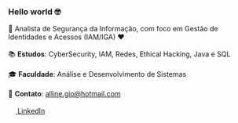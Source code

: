 ### Hello world 🤓


  🚀 Analista de Segurança da Informação, com foco em Gestão de Identidades e Acessos (IAM/IGA) ❤
    <br><br>
  📚 <strong>Estudos</strong>: CyberSecurity, IAM, Redes, Ethical Hacking, Java e SQL
    <br><br>
  🎓 <strong>Faculdade</strong>: Análise e Desenvolvimento de Sistemas
    <br><br>
  📮 <strong>Contato</strong>:  alline.gio@hotmail.com
  <br><br>
  <a target="_blank" href="https://www.linkedin.com/in/allinevieira/"><img src="https://cdn-icons-png.flaticon.com/512/174/174857.png" height="15px">  LinkedIn</a>
  <br><br>

  
